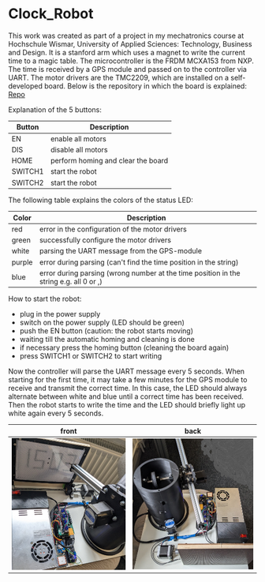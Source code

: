 # Clock_Robot
This work was created as part of a project in my mechatronics course at Hochschule Wismar, University of Applied Sciences: Technology, Business and Design. It is a stanford arm which uses a magnet to write the current time to a magic table. The microcontroller is the FRDM MCXA153 from NXP. The time is received by a GPS module and passed on to the controller via UART. The motor drivers are the TMC2209, which are installed on a self-developed board. Below is the repository in which the board is explained: [Repo](https://github.com/Fi-schi/StepperDriver-Shield_FRDM-MCXA153)

Explanation of the 5 buttons:

| Button | Description | 
|-------|-------|
| EN | enable all motors  | 
| DIS| disable all motors   | 
| HOME | perform homing and clear the board  |  
| SWITCH1| start the robot   |  
| SWITCH2 |  start the robot   |

The following table explains the colors of the status LED:

| Color | Description | 
|-------|-------|
| red | error in the configuration of the motor drivers  | 
| green| successfully configure the motor drivers  | 
| white | parsing the UART message from the GPS-module  |  
| purple| error during parsing (can't find the time position in the string)   |  
| blue |  error during parsing (wrong number at the time position in the string e.g. all 0 or ,)   |

How to start the robot:
* plug in the power supply
* switch on the power supply (LED should be green)
* push the EN button (caution: the robot starts moving)
* waiting till the automatic homing and cleaning is done
* if necessary press the homing button (cleaning the board again)
* press SWITCH1 or SWITCH2 to start writing

Now the controller will parse the UART message every 5 seconds. When starting for the first time, it may take a few minutes for the GPS module to receive and transmit the correct time. In this case, the LED should always alternate between white and blue until a correct time has been received. Then the robot starts to write the time and the LED should briefly light up white again every 5 seconds. 

| front                  | back               |
| ---------------------- | ---------------------- |
| ![front](https://github.com/snech99/Clock_Robot/blob/main/pic/front.jpg) |  ![back](https://github.com/snech99/Clock_Robot/blob/main/pic/back.jpg) |